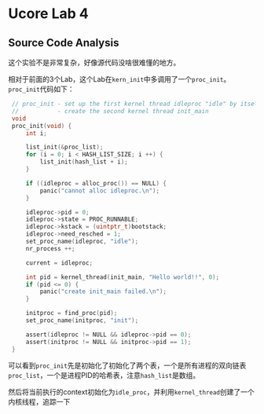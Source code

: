 # Ucore Lab 4

## Source Code Analysis

这个实验不是非常复杂，好像源代码没啥很难懂的地方。

相对于前面的3个Lab，这个Lab在`kern_init`中多调用了一个`proc_init`。`proc_init`代码如下：

```c
 // proc_init - set up the first kernel thread idleproc "idle" by itself and
 //           - create the second kernel thread init_main
 void
 proc_init(void) {
     int i;

     list_init(&proc_list);
     for (i = 0; i < HASH_LIST_SIZE; i ++) {
         list_init(hash_list + i);
     }

     if ((idleproc = alloc_proc()) == NULL) {
         panic("cannot alloc idleproc.\n");
     }

     idleproc->pid = 0;
     idleproc->state = PROC_RUNNABLE;
     idleproc->kstack = (uintptr_t)bootstack;
     idleproc->need_resched = 1;
     set_proc_name(idleproc, "idle");
     nr_process ++;

     current = idleproc;

     int pid = kernel_thread(init_main, "Hello world!!", 0);
     if (pid <= 0) {
         panic("create init_main failed.\n");
     }

     initproc = find_proc(pid);
     set_proc_name(initproc, "init");

     assert(idleproc != NULL && idleproc->pid == 0);
     assert(initproc != NULL && initproc->pid == 1);
 }
```

可以看到`proc_init`先是初始化了初始化了两个表，一个是所有进程的双向链表`proc_list`，一个是进程PID的哈希表，注意`hash_list`是数组。

然后将当前执行的context初始化为`idle_proc`，并利用`kernel_thread`创建了一个内核线程，追踪一下